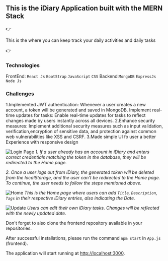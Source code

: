 <h2>This is the iDiary Application built with the MERN Stack</h2>

👉<div>
This is the where you can keep track your daily activities and daily tasks 
</div>

👉<h3>Technologies</h3>
FrontEnd: `React Js` `BootStrap` `JavaScript` `CSS`
Backend:`MongoDB` `ExpressJs` `Node Js`

<h3>Challenges</h3>
1.Implemented JWT authentication: Whenever a user creates a new account, a token will be generated and saved in MongoDB.
Implement real-time updates for tasks: Enable real-time updates for tasks to reflect changes made by users instantly across all devices.
2.Enhance security measures: Implement additional security measures such as input validation, verification,encryption of sensitive data, and protection against common web vulnerabilities like XSS and CSRF.
3.Made simple UI fo user a better Experience with responsive design

![Login Page](Backend/Loginimg.png)
*1. If a user already has an account in iDiary and enters correct credentials matching the token in the database, they will be redirected to the Home page.*

*2. Once a user logs out from iDiary, the generated token will be deleted from the localStorage, and the user can't be redirected to the Home page. To continue, the user needs to follow the steps mentioned above.*

![Home](Backend/Homeimg.png)
*This is the Home page where users can add `Title`, `Description`, `Tags` in their respective iDiary entries, also indicating the Date.*

![Update](Backend/Updateimg.png)
*Users can edit their own iDiary tasks. Changes will be reflected with the newly updated date.*


Don't forget to also clone the frontend repository available in your repositories.

After successful installations, please run the command `npm start` in `App.js` (frontend).

The application will start running at [http://localhost:3000](http://localhost:3000).